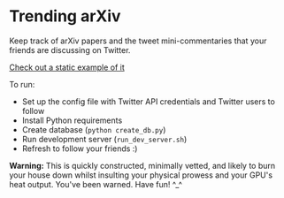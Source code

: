# Trending arXiv

Keep track of arXiv papers and the tweet mini-commentaries that your friends are discussing on Twitter.

[Check out a static example of it](http://rawgit.com/Smerity/trending_arxiv/master/example/trending_arxiv.htm)

To run:

+ Set up the config file with Twitter API credentials and Twitter users to follow
+ Install Python requirements
+ Create database (`python create_db.py`)
+ Run development server (`run_dev_server.sh`)
+ Refresh to follow your friends :)

**Warning:** This is quickly constructed, minimally vetted, and likely to burn your house down whilst insulting your physical prowess and your GPU's heat output. You've been warned. Have fun! ^\_^
